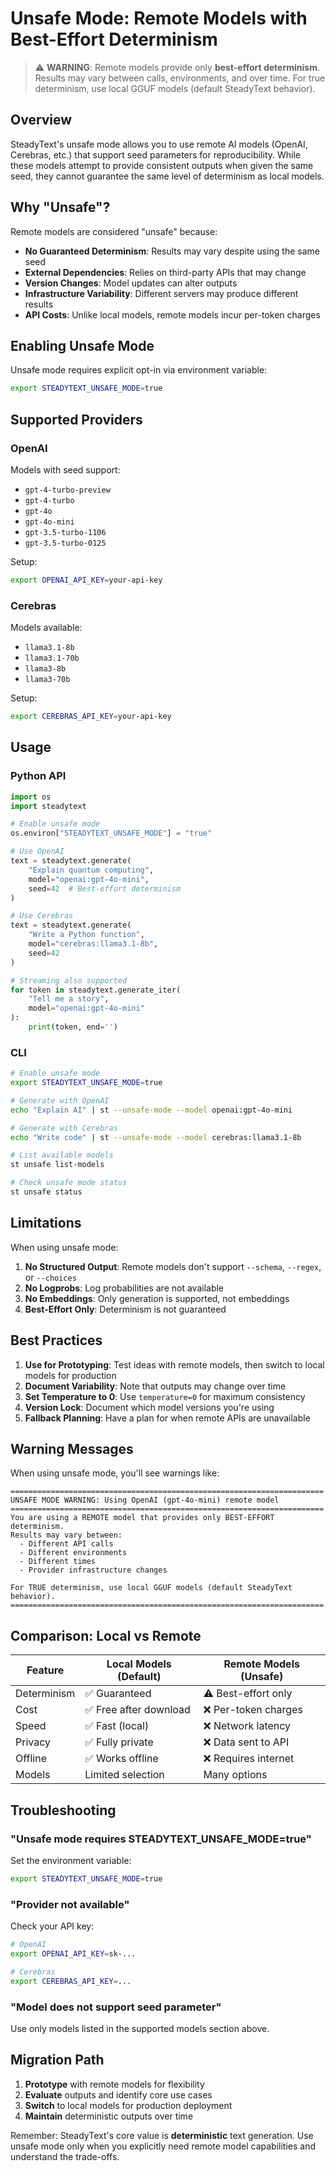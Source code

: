 # Unsafe Mode: Remote Models with Best-Effort Determinism

> ⚠️ **WARNING**: Remote models provide only **best-effort determinism**. Results may vary between calls, environments, and over time. For true determinism, use local GGUF models (default SteadyText behavior).

## Overview

SteadyText's unsafe mode allows you to use remote AI models (OpenAI, Cerebras, etc.) that support seed parameters for reproducibility. While these models attempt to provide consistent outputs when given the same seed, they cannot guarantee the same level of determinism as local models.

## Why "Unsafe"?

Remote models are considered "unsafe" because:

- **No Guaranteed Determinism**: Results may vary despite using the same seed
- **External Dependencies**: Relies on third-party APIs that may change
- **Version Changes**: Model updates can alter outputs
- **Infrastructure Variability**: Different servers may produce different results
- **API Costs**: Unlike local models, remote models incur per-token charges

## Enabling Unsafe Mode

Unsafe mode requires explicit opt-in via environment variable:

```bash
export STEADYTEXT_UNSAFE_MODE=true
```

## Supported Providers

### OpenAI

Models with seed support:
- `gpt-4-turbo-preview`
- `gpt-4-turbo` 
- `gpt-4o`
- `gpt-4o-mini`
- `gpt-3.5-turbo-1106`
- `gpt-3.5-turbo-0125`

Setup:
```bash
export OPENAI_API_KEY=your-api-key
```

### Cerebras

Models available:
- `llama3.1-8b`
- `llama3.1-70b`
- `llama3-8b`
- `llama3-70b`

Setup:
```bash
export CEREBRAS_API_KEY=your-api-key
```

## Usage

### Python API

```python
import os
import steadytext

# Enable unsafe mode
os.environ["STEADYTEXT_UNSAFE_MODE"] = "true"

# Use OpenAI
text = steadytext.generate(
    "Explain quantum computing",
    model="openai:gpt-4o-mini",
    seed=42  # Best-effort determinism
)

# Use Cerebras
text = steadytext.generate(
    "Write a Python function",
    model="cerebras:llama3.1-8b",
    seed=42
)

# Streaming also supported
for token in steadytext.generate_iter(
    "Tell me a story",
    model="openai:gpt-4o-mini"
):
    print(token, end='')
```

### CLI

```bash
# Enable unsafe mode
export STEADYTEXT_UNSAFE_MODE=true

# Generate with OpenAI
echo "Explain AI" | st --unsafe-mode --model openai:gpt-4o-mini

# Generate with Cerebras
echo "Write code" | st --unsafe-mode --model cerebras:llama3.1-8b

# List available models
st unsafe list-models

# Check unsafe mode status
st unsafe status
```

## Limitations

When using unsafe mode:

1. **No Structured Output**: Remote models don't support `--schema`, `--regex`, or `--choices`
2. **No Logprobs**: Log probabilities are not available
3. **No Embeddings**: Only generation is supported, not embeddings
4. **Best-Effort Only**: Determinism is not guaranteed

## Best Practices

1. **Use for Prototyping**: Test ideas with remote models, then switch to local models for production
2. **Document Variability**: Note that outputs may change over time
3. **Set Temperature to 0**: Use `temperature=0` for maximum consistency
4. **Version Lock**: Document which model versions you're using
5. **Fallback Planning**: Have a plan for when remote APIs are unavailable

## Warning Messages

When using unsafe mode, you'll see warnings like:

```
======================================================================
UNSAFE MODE WARNING: Using OpenAI (gpt-4o-mini) remote model
======================================================================
You are using a REMOTE model that provides only BEST-EFFORT determinism.
Results may vary between:
  - Different API calls
  - Different environments
  - Different times
  - Provider infrastructure changes

For TRUE determinism, use local GGUF models (default SteadyText behavior).
======================================================================
```

## Comparison: Local vs Remote

| Feature | Local Models (Default) | Remote Models (Unsafe) |
|---------|----------------------|----------------------|
| Determinism | ✅ Guaranteed | ⚠️ Best-effort only |
| Cost | ✅ Free after download | ❌ Per-token charges |
| Speed | ✅ Fast (local) | ❌ Network latency |
| Privacy | ✅ Fully private | ❌ Data sent to API |
| Offline | ✅ Works offline | ❌ Requires internet |
| Models | Limited selection | Many options |

## Troubleshooting

### "Unsafe mode requires STEADYTEXT_UNSAFE_MODE=true"

Set the environment variable:
```bash
export STEADYTEXT_UNSAFE_MODE=true
```

### "Provider not available"

Check your API key:
```bash
# OpenAI
export OPENAI_API_KEY=sk-...

# Cerebras  
export CEREBRAS_API_KEY=...
```

### "Model does not support seed parameter"

Use only models listed in the supported models section above.

## Migration Path

1. **Prototype** with remote models for flexibility
2. **Evaluate** outputs and identify core use cases
3. **Switch** to local models for production deployment
4. **Maintain** deterministic outputs over time

Remember: SteadyText's core value is **deterministic** text generation. Use unsafe mode only when you explicitly need remote model capabilities and understand the trade-offs.